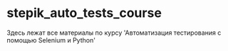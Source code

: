 # stepik_auto_tests_course
Здесь лежат все материалы по курсу 'Автоматизация тестирования с помощью Selenium и Python'
